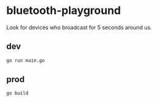 # bluetooth-playground

Look for devices who broadcast for 5 seconds around us.

## dev

```sh
go run main.go
```

## prod

```sh
go build
```
